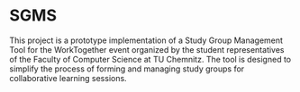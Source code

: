 # SGMS
This project is a prototype implementation of a Study Group Management Tool for the WorkTogether event organized by the student representatives of the Faculty of Computer Science at TU Chemnitz. The tool is designed to simplify the process of forming and managing study groups for collaborative learning sessions. 

